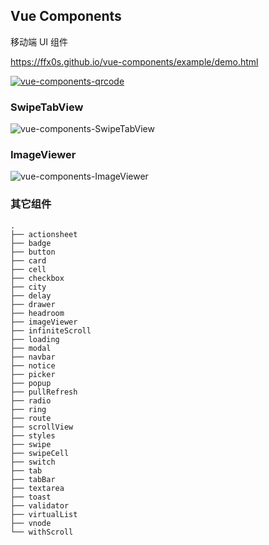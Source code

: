 ## Vue Components  
移动端 UI 组件  
  
<a href="https://ffx0s.github.io/vue-components/example/demo.html" target="_blank">https://ffx0s.github.io/vue-components/example/demo.html</a>  

<a href="https://ffx0s.github.io/vue-components/example/dist/#/" target="_blank">
  <img src="https://static.webfed.cn/o_1dcle8l7rr941kov1s9015ir1let9.png" alt="vue-components-qrcode" />
</a>  

### SwipeTabView  

<img src="https://static.webfed.cn/o_1dffs3tkr13fj1vjnquq1jv31l9a9.gif" alt="vue-components-SwipeTabView" />  

### ImageViewer  

<img src="https://static.webfed.cn/o_1dffsvfqm1qfflc44t21ae0crue.gif" alt="vue-components-ImageViewer">

### 其它组件  
```
.
├── actionsheet
├── badge
├── button
├── card
├── cell
├── checkbox
├── city
├── delay
├── drawer
├── headroom
├── imageViewer
├── infiniteScroll
├── loading
├── modal
├── navbar
├── notice
├── picker
├── popup
├── pullRefresh
├── radio
├── ring
├── route
├── scrollView
├── styles
├── swipe
├── swipeCell
├── switch
├── tab
├── tabBar
├── textarea
├── toast
├── validator
├── virtualList
├── vnode
└── withScroll
```
